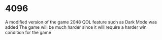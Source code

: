 # 4096
A modified version of the game 2048
QOL feature such as Dark Mode was added
The game will be much harder since it will require a harder win condition for the game
